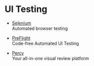 # UI Testing  

- [Selenium](https://www.seleniumhq.org/)  
  Automated browser testing  

- [PreFlight](https://preflight.com/pricing/)  
  Code-free Automated UI Testing  
  
- [Percy](https://percy.io/)  
  Your all-in-one visual review platform  

